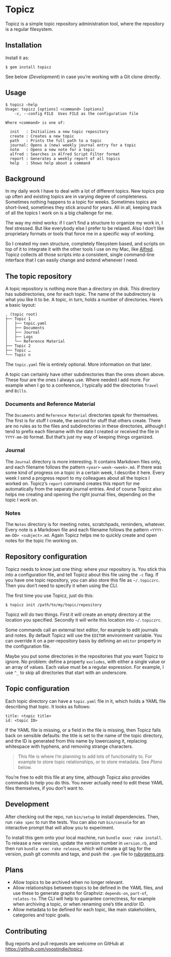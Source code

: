 # Topicz

Topicz is a simple topic repository administration tool, where the repository is a regular filesystem.

## Installation

Install it as:

    $ gem install topicz

See below (*Development*) in case you’re working with a Git clone directly.

## Usage

    $ topicz —help
    Usage: topicz [options] <command> [options]
        -c, --config FILE  Uses FILE as the configuration file

    Where <command> is one of:

      init   : Initializes a new topic repository
      create : Creates a new topic
      path   : Prints the full path to a topic
      journal: Opens a (new) weekly journal entry for a topic
      note   : Opens a new note for a topic
      alfred : Searches in Alfred Script Filter format
      report : Generates a weekly report of all topics
      help   : Shows help about a command

## Background

In my daily work I have to deal with a lot of different topics. New topics pop up often and existing topics are in varying degree of completeness. Sometimes nothing happens to a topic for weeks. Sometimes topics are short-lived, sometimes they stick around for years. All in all, keeping track of all the topics I work on is a big challenge for me.

The way my mind works: if I can’t find a structure to organize my work in, I feel stressed. But like everybody else I prefer to be relaxed. Also I don’t like proprietary formats or tools that force me in a specific way of working.

So I created my own structure, completely filesystem based, and scripts on top of it to integrate it with the other tools I use on my Mac, like [Alfred](http://www.alfredapp.com). Topicz collects all those scripts into a consistent, single command-line interface that I can easily change and extend whenever I need.

## The topic repository

A topic repository is nothing more than a directory on disk. This directory has subdirectories, one for each topic. The name of the subdirectory is what you like it to be. A topic, in turn, holds a number of directories. Here’s a basic layout:

    . (topic root)
    ├── Topic 1
    │   ├── topic.yaml
    │   ├── Documents
    │   ├── Journal
    │   ├── Logs
    │   └── Reference Material
    ├── Topic 2
    ├── Topic …
    └── Topic n

The `topic.yaml` file is entirely optional. More information on that later.

A topic can certainly have other subdirectories than the ones shown above. These four are the ones I always use. Where needed I add more. For example when I go to a conference, I typically add the directories `Travel` and `Bills`.

### Documents and Reference Material

The `Documents` and `Reference Material` directories speak for themselves. The first is for stuff I create, the second for stuff that others create. There are no rules as to the files and subdirectories in these directories, although I tend to prefix each filename with the date I created or received the file in `YYYY-mm-DD` format. But that’s just my way of keeping things organized.

### Journal

The `Journal` directory is more interesting. It contains Markdown files only, and each filename follows the pattern `<year>-week-<week>.md`. If there was some kind of progress on a topic in a certain week, I describe it here. Every week I send a progress report to my colleagues about all the topics I worked on. Topicz’s `report` command creates this report for me automatically from the separate journal entries. And of course Topicz also helps me creating and opening the right journal files, depending on the topic I work on.

### Notes

The `Notes` directory is for meeting notes, scratchpads, reminders, whatever. Every note is a Markdown file and each filename follows the pattern `<YYYY-mm-DD> <subject>.md`. Again Topicz helps me to quickly create and open notes for the topic I’m working on.

## Repository configuration

Topicz needs to know just one thing: where your repository is. You stick this into a configuration file, and tell Topicz about this file using the `-c` flag. If you have one topic repository, you can also store this file as `~/.topiczrc`. Then you don’t need to specify it when using the CLI.

The first time you use Topicz, just do this:

    $ topicz init /path/to/my/topic/repository

Topicz will do two things. First it will create an empty directory at the location you specified. Secondly it will write this location into `~/.topiczrc`.

Some commands call an external text editor, for example to edit journals and notes. By default Topicz will use the `EDITOR` environment variable. You can override it on a per-repository basis by defining an `editor` property in the configuration file.

Maybe you put some directories in the repositories that you want Topicz to ignore. No problem: define a property `excludes`, with either a single value or an array of values. Each value must be a regular expression. For example, I use `^_` to skip all directories that start with an underscore.

## Topic configuration

Each topic directory can have a `topic.yaml` file in it, which holds a YAML file describing that topic. It looks as follows:

    title: <topic title>
    id: <topic ID>

If the YAML file is missing, or a field in the file is missing, then Topicz falls back on sensible defaults: the title is set to the name of the topic directory, and the ID is generated from this name by lowercasing it, replacing whitespace with hyphens, and removing strange characters.

> This file is where I’m planning to add lots of functionality to. For example to store topic relationships, or to store metadata. See *Plans* below.

You’re free to edit this file at any time, although Topicz also provides commands to help you do this. You never actually need to edit these YAML files themselves, if you don’t want to.

## Development

After checking out the repo, run `bin/setup` to install dependencies. Then, run `rake spec` to run the tests. You can also run `bin/console` for an interactive prompt that will allow you to experiment.

To install this gem onto your local machine, run `bundle exec rake install`. To release a new version, update the version number in `version.rb`, and then run `bundle exec rake release`, which will create a git tag for the version, push git commits and tags, and push the `.gem` file to [rubygems.org](https://rubygems.org).

## Plans

* Allow topics to be archived when no longer relevant.
* Allow relationships between topics to be defined in the YAML files, and use these to generate graphs for Graphviz: `depends-on`, `part-of`, `relates-to`. The CLI will help to guarantee correctness, for example when archiving a topic, or when renaming one’s title and/or ID.
* Allow metadata to be defined for each topic, like main stakeholders, categories and topic goals.

## Contributing

Bug reports and pull requests are welcome on GitHub at https://github.com/voostindie/topicz.

